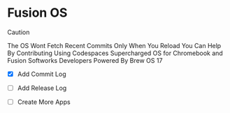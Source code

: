 
# Fusion OS
> [!CAUTION]
> The OS Wont Fetch Recent Commits Only When You Reload You Can Help By Contributing
> Using Codespaces
Supercharged OS for Chromebook and Fusion Softworks Developers
Powered By Brew OS 17

- [X] Add Commit Log
- [ ] Add Release Log
- [ ] Create More Apps

